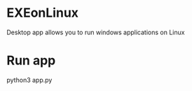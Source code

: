 # EXEonLinux
Desktop app allows you to run windows applications on Linux

# Run app

python3 app.py
